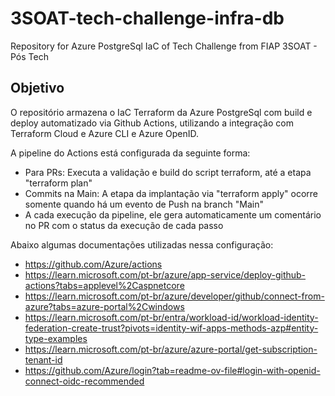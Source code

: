# 3SOAT-tech-challenge-infra-db
Repository for Azure PostgreSql IaC of Tech Challenge from FIAP 3SOAT - Pós Tech

## Objetivo
O repositório armazena o IaC Terraform da Azure PostgreSql com build e deploy automatizado via Github Actions, utilizando a integração com Terraform Cloud e Azure CLI e Azure OpenID.

A pipeline do Actions está configurada da seguinte forma:
- Para PRs: Executa a validação e build do script terraform, até a etapa "terraform plan"
- Commits na Main: A etapa da implantação via "terraform apply" ocorre somente quando há um evento de Push na branch "Main"
- A cada execução da pipeline, ele gera automaticamente um comentário no PR com o status da execução de cada passo

Abaixo algumas documentações utilizadas nessa configuração:

- https://github.com/Azure/actions
- https://learn.microsoft.com/pt-br/azure/app-service/deploy-github-actions?tabs=applevel%2Caspnetcore
- https://learn.microsoft.com/pt-br/azure/developer/github/connect-from-azure?tabs=azure-portal%2Cwindows
- https://learn.microsoft.com/pt-br/entra/workload-id/workload-identity-federation-create-trust?pivots=identity-wif-apps-methods-azp#entity-type-examples
- https://learn.microsoft.com/pt-br/azure/azure-portal/get-subscription-tenant-id
- https://github.com/Azure/login?tab=readme-ov-file#login-with-openid-connect-oidc-recommended




